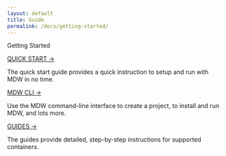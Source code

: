 ```yaml
---
layout: default
title: Guide
permalink: /docs/getting-started/
---
```


<section class="intro">
  <div class="grid">
    <div class="unit whole center-on-mobiles">
      <p class="first">Getting Started</p>
    </div>
  </div>
</section>
<section class="features">
  <div class="grid">
    <div class="unit one-third">
      <a href="quick-start">QUICK START &rarr;</a>
	  <p>The quick start guide provides a quick instruction to setup and run with MDW in no time.</p>
    </div>
    <div class="unit one-third">
      <a href="cli">MDW CLI &rarr;</a>
      <p>Use the MDW command-line interface to create a project, to install and run MDW, and lots more.</p>
    </div>
    <div class="unit one-third">
      <a href="{{ site.baseurl }}/docs/guides/">GUIDES &rarr;</a>
      <p>The guides provide detailed, step-by-step instructions for supported containers.</p>
    </div>
    <div class="clear"></div>
  </div>
</section>


